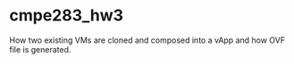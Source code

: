 # cmpe283_hw3

How two existing VMs are cloned and composed into a vApp and how OVF file is generated.
